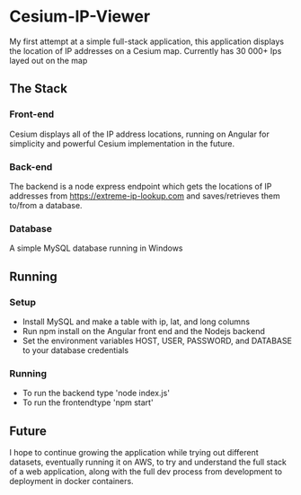 # Cesium-IP-Viewer
My first attempt at a simple full-stack application, this application displays the location of IP addresses on a Cesium map. Currently has 30 000+ Ips layed out on the map

## The Stack
### Front-end
Cesium displays all of the IP address locations, running on Angular for simplicity and powerful Cesium implementation in the future.
### Back-end
The backend is a node express endpoint which gets the locations of IP addresses from https://extreme-ip-lookup.com and saves/retrieves them to/from a database.
### Database
A simple MySQL database running in Windows

## Running
### Setup
- Install MySQL and make a table with ip, lat, and long columns
- Run npm install on the Angular front end and the Nodejs backend
- Set the environment variables HOST, USER, PASSWORD, and DATABASE to your database credentials
### Running
- To run the backend type 'node index.js'
- To run the frontendtype 'npm start'

## Future
I hope to continue growing the application while trying out different datasets, eventually running it on AWS, to try and understand the full stack of a web application, along with the full dev process from development to deployment in docker containers.
